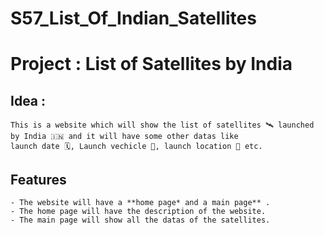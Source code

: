 # S57_List_Of_Indian_Satellites

# Project : List of Satellites by India

## Idea :
    This is a website which will show the list of satellites 🛰️ launched by India 🇮🇳 and it will have some other datas like 
    launch date 🗓️, Launch vechicle 🚀, launch location 📍 etc. 

## Features 
    - The website will have a **home page* and a main page** .
    - The home page will have the description of the website.
    - The main page will show all the datas of the satellites.